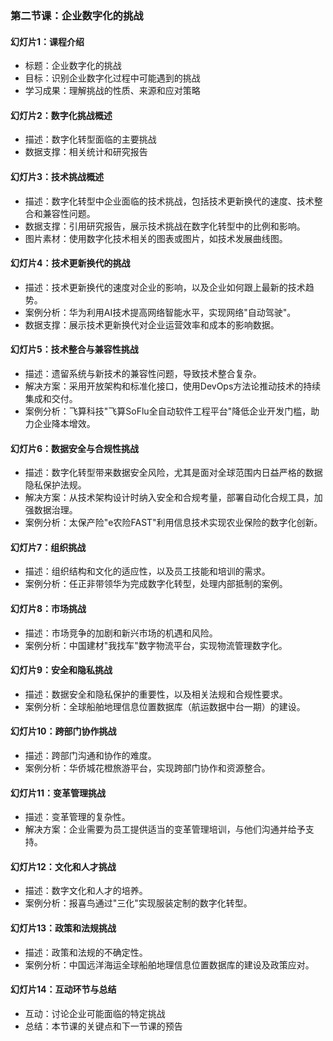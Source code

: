 ### 第二节课：企业数字化的挑战

#### 幻灯片1：课程介绍
- 标题：企业数字化的挑战
- 目标：识别企业数字化过程中可能遇到的挑战
- 学习成果：理解挑战的性质、来源和应对策略

#### 幻灯片2：数字化挑战概述
- 描述：数字化转型面临的主要挑战
- 数据支撑：相关统计和研究报告

#### 幻灯片3：技术挑战概述
- 描述：数字化转型中企业面临的技术挑战，包括技术更新换代的速度、技术整合和兼容性问题。
- 数据支撑：引用研究报告，展示技术挑战在数字化转型中的比例和影响。
- 图片素材：使用数字化技术相关的图表或图片，如技术发展曲线图。

#### 幻灯片4：技术更新换代的挑战
- 描述：技术更新换代的速度对企业的影响，以及企业如何跟上最新的技术趋势。
- 案例分析：华为利用AI技术提高网络智能水平，实现网络"自动驾驶"。
- 数据支撑：展示技术更新换代对企业运营效率和成本的影响数据。

#### 幻灯片5：技术整合与兼容性挑战
- 描述：遗留系统与新技术的兼容性问题，导致技术整合复杂。
- 解决方案：采用开放架构和标准化接口，使用DevOps方法论推动技术的持续集成和交付。
- 案例分析：飞算科技"飞算SoFlu全自动软件工程平台"降低企业开发门槛，助力企业降本增效。

#### 幻灯片6：数据安全与合规性挑战
- 描述：数字化转型带来数据安全风险，尤其是面对全球范围内日益严格的数据隐私保护法规。
- 解决方案：从技术架构设计时纳入安全和合规考量，部署自动化合规工具，加强数据治理。
- 案例分析：太保产险"e农险FAST"利用信息技术实现农业保险的数字化创新。

#### 幻灯片7：组织挑战
- 描述：组织结构和文化的适应性，以及员工技能和培训的需求。
- 案例分析：任正非带领华为完成数字化转型，处理内部抵制的案例。

#### 幻灯片8：市场挑战
- 描述：市场竞争的加剧和新兴市场的机遇和风险。
- 案例分析：中国建材"我找车"数字物流平台，实现物流管理数字化。

#### 幻灯片9：安全和隐私挑战
- 描述：数据安全和隐私保护的重要性，以及相关法规和合规性要求。
- 案例分析：全球船舶地理信息位置数据库（航运数据中台一期）的建设。

#### 幻灯片10：跨部门协作挑战
- 描述：跨部门沟通和协作的难度。
- 案例分析：华侨城花橙旅游平台，实现跨部门协作和资源整合。

#### 幻灯片11：变革管理挑战
- 描述：变革管理的复杂性。
- 解决方案：企业需要为员工提供适当的变革管理培训，与他们沟通并给予支持。

#### 幻灯片12：文化和人才挑战
- 描述：数字文化和人才的培养。
- 案例分析：报喜鸟通过"三化"实现服装定制的数字化转型。

#### 幻灯片13：政策和法规挑战
- 描述：政策和法规的不确定性。
- 案例分析：中国远洋海运全球船舶地理信息位置数据库的建设及政策应对。

#### 幻灯片14：互动环节与总结
- 互动：讨论企业可能面临的特定挑战
- 总结：本节课的关键点和下一节课的预告
